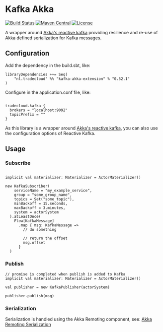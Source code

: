 # Kafka Akka
[![Build Status](https://travis-ci.org/tradecloud/kafka-akka-extension.svg?branch=master)](https://travis-ci.org/tradecloud/kafka-akka-extension) [![Maven Central](https://maven-badges.herokuapp.com/maven-central/nl.tradecloud/kafka-akka-extension_2.12/badge.svg)](https://maven-badges.herokuapp.com/maven-central/nl.tradecloud/kafka-akka-extension_2.12) [![License](http://img.shields.io/:license-mit-blue.svg)](http://doge.mit-license.org)

A wrapper around [Akka's reactive kafka](https://github.com/akka/reactive-kafka) providing resilience and re-use of Akka defined serialization for Kafka messages.

## Configuration

Add the dependency in the build.sbt, like:
```
libraryDependencies ++= Seq(
    "nl.tradecloud" %% "kafka-akka-extension" % "0.52.1"
)
```

Configure in the application.conf file, like:
```

tradecloud.kafka {
  brokers = "localhost:9092"
  topicPrefix = ""
}
```

As this library is a wrapper around [Akka's reactive kafka](https://github.com/akka/reactive-kafka), you can also use the configuration options of Reactive Kafka.

## Usage

### Subscribe
```

implicit val materializer: Materializer = ActorMaterializer()

new KafkaSubscriber(
    serviceName = "my_example_service",
    group = "some_group_name",
    topics = Set("some_topic"),
    minBackoff = 15.seconds,
    maxBackoff = 3.minutes,
    system = actorSystem
  ).atLeastOnce(
    Flow[KafkaMessage]
      .map { msg: KafkaMessage =>
        // do something
        
        // return the offset
        msg.offset
      }
  )

```

### Publish
```
// promise is completed when publish is added to Kafka
implicit val materializer: Materializer = ActorMaterializer()

val publisher = new KafkaPublisher(actorSystem)

publisher.publish(msg)

```

### Serialization

Serialization is handled using the Akka Remoting component, see: 
[Akka Remoting Serialization](http://doc.akka.io/docs/akka/current/scala/remoting.html#Serialization)
